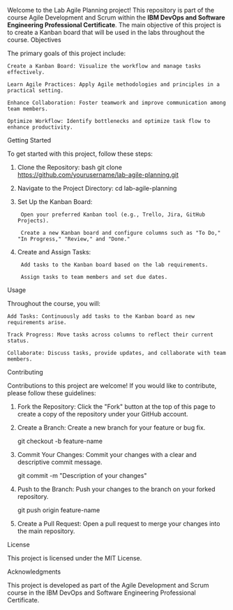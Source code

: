 Welcome to the Lab Agile Planning project! This repository is part of the course Agile Development and Scrum within the **IBM DevOps and Software Engineering Professional Certificate**. The main objective of this project is to create a Kanban board that will be used in the labs throughout the course.
Objectives

The primary goals of this project include:

    Create a Kanban Board: Visualize the workflow and manage tasks effectively.

    Learn Agile Practices: Apply Agile methodologies and principles in a practical setting.

    Enhance Collaboration: Foster teamwork and improve communication among team members.

    Optimize Workflow: Identify bottlenecks and optimize task flow to enhance productivity.

Getting Started

To get started with this project, follow these steps:

1. Clone the Repository:
    bash
    git clone https://github.com/yourusername/lab-agile-planning.git

2. Navigate to the Project Directory:
   cd lab-agile-planning

3. Set Up the Kanban Board:

        Open your preferred Kanban tool (e.g., Trello, Jira, GitHub Projects).

        Create a new Kanban board and configure columns such as "To Do," "In Progress," "Review," and "Done."

4. Create and Assign Tasks:

        Add tasks to the Kanban board based on the lab requirements.

        Assign tasks to team members and set due dates.

Usage

Throughout the course, you will:

    Add Tasks: Continuously add tasks to the Kanban board as new requirements arise.

    Track Progress: Move tasks across columns to reflect their current status.

    Collaborate: Discuss tasks, provide updates, and collaborate with team members.

Contributing

Contributions to this project are welcome! If you would like to contribute, please follow these guidelines:

1. Fork the Repository: Click the "Fork" button at the top of this page to create a copy of the repository under your GitHub account.

2. Create a Branch: Create a new branch for your feature or bug fix.

   git checkout -b feature-name

3. Commit Your Changes: Commit your changes with a clear and descriptive commit message.

   git commit -m "Description of your changes"

5. Push to the Branch: Push your changes to the branch on your forked repository.

    git push origin feature-name

6. Create a Pull Request: Open a pull request to merge your changes into the main repository.


License

This project is licensed under the MIT License. 

Acknowledgments

This project is developed as part of the Agile Development and Scrum course in the IBM DevOps and Software Engineering Professional Certificate.
